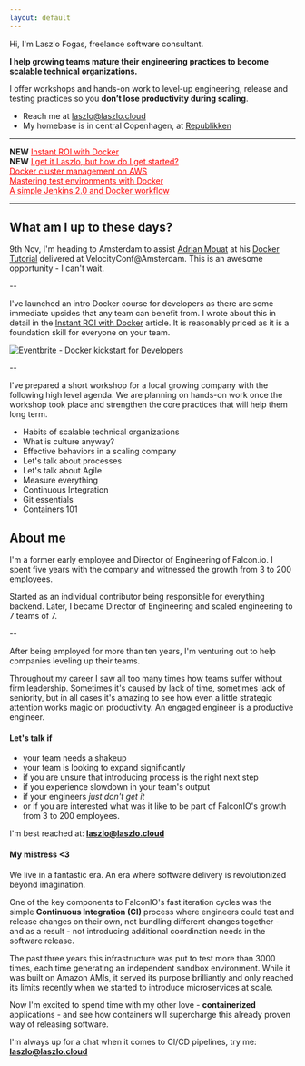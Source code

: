 ```yaml
---
layout: default
---
```


Hi, I'm Laszlo Fogas, freelance software consultant. 

**I help growing teams mature their engineering practices to become scalable technical organizations.**

I offer workshops and hands-on work to  level-up engineering, release and testing practices so you **don’t lose productivity during scaling**.  

* Reach me at <a href="mailto:laszlo@laszlo.cloud">laszlo@laszlo.cloud</a>
* My homebase is in central Copenhagen, at [Republikken](http://republikken.net/contact-republikken/)

---
**NEW** <a href="http://laszlo.cloud/Instant-ROI-with-Docker" style="color: red; align: center;">Instant ROI with Docker</a><br/>
**NEW** <a href="http://laszlo.cloud/I-get-it-Laszlo-but-how-do-I-get-started" style="color: red; align: center;">I get it Laszlo, but how do I get started?</a><br/>
<a href="http://laszlo.cloud/Docker-cluster-management-on-AWS" style="color: red; align: center;">Docker cluster management on AWS</a><br/>
<a href="http://laszlo.cloud/Mastering-test-environments-with-Docker" style="color: red; align: center;">Mastering test environments with Docker</a><br/>
<a href="http://laszlo.cloud/Simple-Jenkins-and-Docker-workflow" style="color: red; align: center;">A simple Jenkins 2.0 and Docker workflow</a>

---
 
 
## What am I up to these days?

9th Nov, I'm heading to Amsterdam to assist [Adrian Mouat](http://www.adrianmouat.com/) at his [Docker Tutorial](http://conferences.oreilly.com/velocity/devops-web-performance-eu/public/schedule/detail/54134) delivered at VelocityConf@Amsterdam. 
This is an awesome opportunity - I can't wait.

--

I've launched an intro Docker course for developers as there are some immediate upsides that any team can benefit from. I wrote about this in detail in the <a href="http://laszlo.cloud/Instant-ROI-with-Docker">Instant ROI with Docker</a> article.
It is reasonably priced as it is a foundation skill for everyone on your team.

<a href="http://www.eventbrite.com/e/docker-kickstart-for-developers-tickets-28859428327?ref=ebtnebregn" target="_blank"><img src="https://www.eventbrite.com/custombutton?eid=28859428327" alt="Eventbrite - Docker kickstart for Developers" /></a>

--

I've prepared a short workshop for a local growing company with the following high level agenda. We are planning on hands-on work once the workshop took place and strengthen the core practices that will help them long term.

* Habits of scalable technical organizations
* What is culture anyway?
* Effective behaviors in a scaling company
* Let's talk about processes
* Let's talk about Agile
* Measure everything
* Continuous Integration
* Git essentials
* Containers 101

## About me

I'm a former early employee and Director of Engineering of Falcon.io. I spent five years with the company and witnessed the growth from 3 to 200 employees. 

Started as an individual contributor being responsible for everything backend. 
Later, I became Director of Engineering and scaled engineering to 7 teams of 7.

--


After being employed for more than ten years, I'm venturing out to help companies leveling up their teams. 

Throughout my career I saw all too many times how teams suffer without firm leadership. Sometimes it's caused by lack of time, sometimes 
lack of seniority, but in all cases it's amazing to see how even a little strategic attention works magic
 on productivity. An engaged engineer is a productive engineer.
 
 
#### Let's talk if
 * your team needs a shakeup
 * your team is looking to expand significantly
 * if you are unsure that introducing process is the right next step
 * if you experience slowdown in your team's output
 * if your engineers *just don't get it*
 * or if you are interested what was it like to be part of FalconIO's growth from 3 to 200 employees.

I'm best reached at: **<a href="mailto:laszlo@laszlo.cloud">laszlo@laszlo.cloud</a>**
    
#### My mistress <3

We live in a fantastic era. An era where software delivery is revolutionized beyond imagination.

One of the key components to FalconIO's fast iteration cycles was the simple **Continuous Integration (CI)** process where engineers 
could test and release changes on their own, not bundling different changes together - and as a result - not introducing additional 
coordination needs in the software release. 

The past three years this infrastructure was put to test more than 3000 times, each time 
generating an independent sandbox environment. While it was built on Amazon AMIs, it served 
its purpose brilliantly and only reached its limits recently when we started to introduce microservices at scale.

Now I'm excited to spend time with my other love - **containerized** applications - and see how containers will supercharge this already 
proven way of releasing software.

I'm always up for a chat when it comes to CI/CD pipelines, try me: **<a href="mailto:laszlo@laszlo.cloud">laszlo@laszlo.cloud</a>**

<script>
  (function(i,s,o,g,r,a,m){i['GoogleAnalyticsObject']=r;i[r]=i[r]||function(){
  (i[r].q=i[r].q||[]).push(arguments)},i[r].l=1*new Date();a=s.createElement(o),
  m=s.getElementsByTagName(o)[0];a.async=1;a.src=g;m.parentNode.insertBefore(a,m)
  })(window,document,'script','https://www.google-analytics.com/analytics.js','ga');

  ga('create', 'UA-84825803-1', 'auto');
  ga('send', 'pageview');

</script>